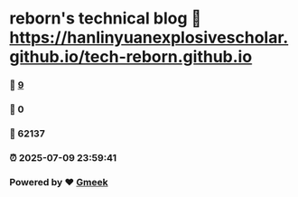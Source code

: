 # reborn's technical blog :link: https://hanlinyuanexplosivescholar.github.io/tech-reborn.github.io 
### :page_facing_up: [9](https://hanlinyuanexplosivescholar.github.io/tech-reborn.github.io/tag.html) 
### :speech_balloon: 0 
### :hibiscus: 62137 
### :alarm_clock: 2025-07-09 23:59:41 
### Powered by :heart: [Gmeek](https://github.com/Meekdai/Gmeek)
